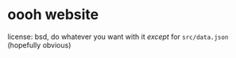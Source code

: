 # oooh website

license: bsd, do whatever you want with it _except_ for `src/data.json` (hopefully obvious)
